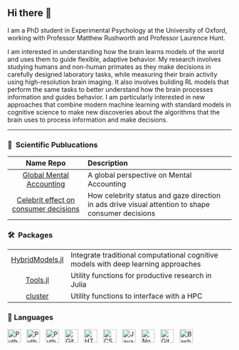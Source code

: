 ## Hi there 👋

I am a PhD student in Experimental Psychology at the University of Oxford, working with Professor Matthew Rushworth and Professor Laurence Hunt.

I am interested in understanding how the brain learns models of the world and uses them to guide flexible, adaptive behavior. My research involves studying humans and non-human primates as they make decisions in carefully designed laboratory tasks, while measuring their brain activity using high-resolution brain imaging. It also involves building RL models that perform the same tasks to better understand how the brain processes information and guides behavior. I am particularly interested in new approaches that combine modern machine learning with standard models in cognitive science to make new discoveries about the algorithms that the brain uses to process information and make decisions.

---

### 📝&nbsp; Scientific Publucations

| Name Repo| Description |
| :-: | :-- |
| [Global Mental Accounting](https://github.com/simonedambrogio/Global-Mental-Accounting) | A global perspective on Mental Accounting |
| [Celebrit effect on consumer decisions](https://github.com/simonedambrogio/celebrity) | How celebrity status and gaze direction in ads drive visual attention to shape consumer decisions |



### 🛠️&nbsp; Packages

|     |     |
| :-: | :-- |
| [HybridModels.jl](https://github.com/simonedambrogio/HybridModels.jl) | Integrate traditional computational cognitive models with deep learning approaches |
| [Tools.jl](https://github.com/simonedambrogio/Tools) | Utility functions for productive research in Julia |
| [cluster](https://github.com/simonedambrogio/cluster) | Utility functions to interface with a HPC |



### 🧰 Languages

<img align="left" alt="Python" width="30px" style="padding-right:10px;" src="https://cdn.jsdelivr.net/gh/devicons/devicon@latest/icons/julia/julia-original.svg" />
<img align="left" alt="Python" width="30px" style="padding-right:10px;" src="https://cdn.jsdelivr.net/gh/devicons/devicon@latest/icons/rstudio/rstudio-original.svg" />          
<img align="left" alt="Python" width="30px" style="padding-right:10px;" src="https://cdn.jsdelivr.net/gh/devicons/devicon/icons/python/python-plain.svg" />
<img align="left" alt="Git" width="30px" style="padding-right:10px;" src="https://cdn.jsdelivr.net/gh/devicons/devicon/icons/git/git-original.svg" />
<img align="left" alt="HTML" width="30px" style="padding-right:10px;" src="https://cdn.jsdelivr.net/gh/devicons/devicon/icons/html5/html5-plain.svg" />
<img align="left" alt="CSS" width="30px" style="padding-right:10px;" src="https://cdn.jsdelivr.net/gh/devicons/devicon/icons/css3/css3-plain.svg" />
<img align="left" alt="JavaScript" width="30px" style="padding-right:10px;" src="https://cdn.jsdelivr.net/gh/devicons/devicon/icons/javascript/javascript-plain.svg" />
<img align="left" alt="NodeJS" width="30px" style="padding-right:10px;" src="https://cdn.jsdelivr.net/gh/devicons/devicon/icons/nodejs/nodejs-original.svg" />
<img align="left" alt="GitHub" width="30px" style="padding-right:10px;" src="https://cdn.jsdelivr.net/gh/devicons/devicon/icons/github/github-original.svg" />
<img align="left" alt="Bash" width="30px" style="padding-right:10px;" src="https://cdn.jsdelivr.net/gh/devicons/devicon/icons/bash/bash-original.svg" />
<br />

